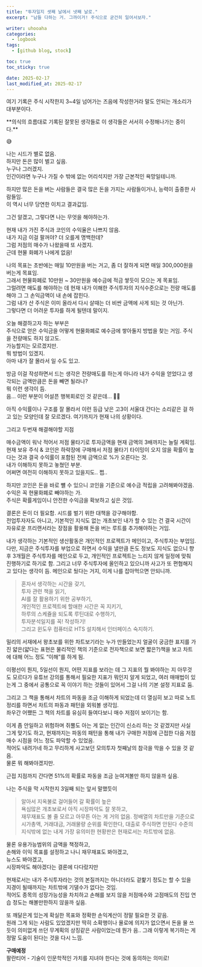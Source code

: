 ```yaml
---
title: "투자일지 셋째 날에서 넷째 날로."
excerpt: "남들 다하는 거. 그까이거! 주식으로 굳건히 일어서보자."

writer: uhooaha
categories:
  - logbook
tags:
  - [github blog, stock]

toc: true
toc_sticky: true

date: 2025-02-17
last_modified_at: 2025-02-17
---
```


<div class="post-desc">
<p>여기 기록은 주식 시작한지 3~4일 넘어가는 즈음에 작성한거라 말도 안되는 개소리가 대부분이다.</p>
<p>**의식의 흐름대로 기록된 잘못된 생각들로 이 생각들은 서서히 수정해나가는 중이다.** </p>   
</div>
    

:sweat_smile:	

나는 시드가 별로 없음.        
하지만 돈은 많이 벌고 싶음.         
누구나 그러겠지.     
인간이라면 누구나 가질 수 밖에 없는 어리석지만 가장 근본적인 욕망일테니까.        

하지만 많은 돈을 버는 사람들은 결국 많은 돈을 가지는 사람들이거나, 능력이 출중한 사람들임.        
이 역시 너무 당연한 이치고 결과값임.    

그건 알겠고, 그렇다면 나는 무엇을 해야하는가. 

현재 내가 가진 주식과 코인의 수익율은 나쁘지 않음.         
내가 지금 이걸 팔꺼야? 더 오를게 명백한데?        
그럼 저점의 매수가 나왔을때 또 사겠지.    
근데 현물 화폐가 나에게 없음!       

나의 목표는 초반에는 매일 10만원을 버는 거고, 좀 더 잘하게 되면 매일 300,000원을 버는게 목표임.      
그래서 현물화폐로 10만원 ~ 30만원을 예수금에 적금 쌓듯이 모으는 게 목표임.       
그럴려면 매도를 해야하는 데 현재 내가 이해한 주식투자의 지식수준으로는 전량 매도를 해야 그 그 손익금액이 내 손에 잡힌다.        
그럼 내가 산 주식은 이미 올라서 다시 살때는 더 비싼 금액에 사게 되는 것 아닌가.       
그렇다면 더 어려운 투자를 하게 될텐데 말이지.           

오늘 해결하고자 하는 부부은     
주식으로 얻은 수익금을 어떻게 현물화폐로 예수금에 쌓아둘지 방법을 찾는 거임.
주식을 전량매도 하지 않고도.   
가능할지는 모르겠지만.     
뭐 방법이 있겠지.     
아마 내가 잘 몰라서 일 수도 있고.     

방금 이걸 작성하면서 드는 생각은 전량매도를 하는게 아니라 내가 수익을 얻었다고 생각되는 금액만큼은 돈을 빼면 될라나?    
뭐 이런 생각이 듬.    
음... 이런 부분이 어설픈 행복회로인 것 같은데... :face_with_spiral_eyes:	

아직 수익률이나 구조를 잘 몰라서 이런 등급 낮은 고3이 서울대 간다는 소리같은 걸 하고 있는 모양인데 잘 모르겠다. 
여기까지가 현재 나의 상황이다. 

그리고 두번재 해결해야할 지점      

매수금액이 워낙 적어서 저점 물타기로 투자금액을 현재 금액의 3배까지는 늘릴 계획임.           
현재 보유 주식 & 코인은 하락장에 구매해서 저점 물타기 타이밍이 오지 않을 확률이 높다는 것과 결국 수익률이 포함된 전체 금액으로 %가 오른다는 것.      
내가 이해하지 못하고 놓쳤던 부분.    
어쩌면 여전히 이해하지 못하고 있을지도.. 쩝..       

하지만 코인은 돈을 바로 뺼 수 있으니 코인을 기준으로 예수금 적립을 고려해봐야겠음.      
수익은 꼭 현물화폐로 빼야하는 가.      
주식은 확률게임이니 안전한 수익금을 확보하고 싶은 것임.       


결론은 돈이 더 필요함.
시드를 벌기 위한 대책을 강구해야함.  
전업투자자도 아니고, 기본적인 지식도 없는 개초보인 내가 할 수 있는 건 결국 시간이 자유로운 프리랜서라는 장점을 활용해 돈을 버는 루트를 추가해야하는 거임.

내가 생각하는 기본적인 생산활동은 개인적인 프로젝트가 메인이고, 주식투자는 부업임. 
다만, 지금은 주식투자를 부업으로 하면서 수익을 낼만큼 돈도 정보도 지식도 없으니 향후 3개월은 주식투자를 메인으로 두고, 개인적인 프로젝트는 느리지 않게 일정에 맞춰 진행하기로 하기로 함. 
그리고 너무 주식투자에 올인하고 있으니까 사고가 또 편협해지고 있다는 생각이 듬. 
메인으로 뒀다는 거지, 이게 나를 잡아먹으면 안되니까. 

> 혼자서 생각하는 시간을 갖기,     
> 투자 관련 책을 읽기,     
> AI를 잘 활용하기 위한 공부하기,     
> 개인적인 프로젝트에 할애한 시간은 꼭 지키기,     
> 하루의 스케쥴을 되도록 루틴대로 수행하기,    
> 투자분석일지를 꼭! 작성하기!      
> 그리고 윈도우 컴퓨터로 HTS 설치해서 인터페이스 숙지하기.      

밀리의 서재에서 왕초보를 위한 차트보기라는 누가 만들었는지 얼굴이 궁금한 표지를 가진 얇은(얇다는 표현은 물리적인 책의 기준으로 전자책으로 보면 짧은?)책을 보고 차트에 대해 어느 정도 “이해”를 하게 됨.      

이평선이 뭔지, 5일선이 뭔지, 어떤 지표를 보라는 데 그 지표의 뭘 봐야하는 지 아무것도 모르다가 유튜브 강의를 통해서 필요한 지표가 뭐인지 알게 되었고, 여러 매매법이 있는게 그 중에서 공통으로 꼭 이야기 하는 것들이 있어서 그걸 나의 기본 설정 지표로 둠. 

그리고 그 책을 통해서 차트의 파동을 조금 이해하게 되었는데 더 열심히 보고 따로 노트 정리를 하면서 차트의 파동과 패턴을 외워볼 생각임.     
좌우간 어쨌든 그 책의 차트를 유심히 들여다보니 매수 저점이 보이기는 함.      

이게 좀 안일하고 위험하며 쥐뿔도 아는 게 없는 인간이 신소리 하는 것 같겠지만 사실 그게 맞기도 하고, 현재까지는 파동의 패턴을 통해 내가 구매한 저점에 근접한 다음 저점 매수 시점을 어느 정도 파악할 수 있었음.    
적어도 내려가네 하고 무리하게 사고보던 모의투자 첫째날의 참극을 막을 수 있을 것 같음.    
물론 뭐 해봐야겠지만.      

근접 지점까지 간다면 51%의 확률로 파동을 조금 눈여겨볼만 하지 않을까 싶음.      

나는 주식을 막 시작한지 3일째 되는 앞서 말했듯이     

> 알아서 지옥불로 걸어들어 갈 확률이 높은      
> 욕심많은 개초보로서 아직 시장파악도 잘 못하고,        
> 재무재표도 볼 줄 모르고 아무튼 아는 게 거의 없음. 
> 정배열의 차트만을 기준으로 시가총액, 거래대금, 거래물량 순위를 확인한다, 대출로 주식하면 안된다 수준의 지식밖에 없는 내게 가장 유의미한 현황판은 현재로서는 차트밖에 없음.


물론 유용가능범위의 금액을 책정하고,    
손해와 이익 목표를 설정하고 나니 재무재표도 봐야겠고,    
뉴스도 봐야겠고,    
시장파악도 해야겠다는 결론에 다다랐지만      

현재로서는 내가 주식투자라는 것의 본질까지는 아니더라도 겉핥기 정도는 할 수 있을 지경이 될때까지는 차트밖에 기댈수가 없다는 것임.        
적어도 종목의 성장가능성을 차치하고 손해를 보지 않을 저점매수와 고점매도의 진입 연습 정도는 해볼만한하지 않을까 싶음.      

또 깨달은게 있는게 확실한 목표와 정확한 손익계산이 정말 필요한 것 같음.         
원래 그게 되는 사람도 있었겠지만 딱히 소확행이나 욜로에 의지가 없으면서 돈을 물 쓰듯이 의미없게 쓰던 무계획의 상징같은 사람이었는데 뭔가 음.. 그래 이렇게 복기하는 게 정말 도움이 된다는 것을 다시 느낌.   


**구매예정**     
팔란티어 - 기술이 인문학적인 가치를 지녀야 한다는 것에 동의하는 의미로! 



